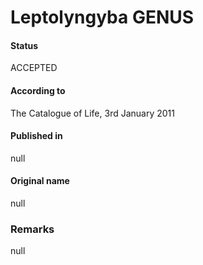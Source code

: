 # Leptolyngyba GENUS

#### Status
ACCEPTED

#### According to
The Catalogue of Life, 3rd January 2011

#### Published in
null

#### Original name
null

### Remarks
null